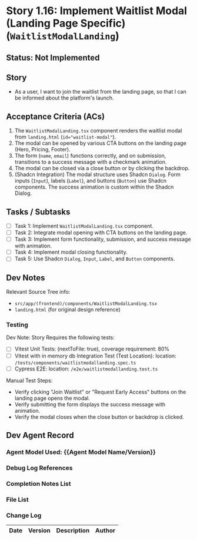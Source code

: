 # Story 1.16: Implement Waitlist Modal (Landing Page Specific) (`WaitlistModalLanding`)

## Status: Not Implemented

## Story

- As a user, I want to join the waitlist from the landing page, so that I can be informed about the platform's launch.

## Acceptance Criteria (ACs)

1.  The `WaitlistModalLanding.tsx` component renders the waitlist modal from `landing.html` (`id="waitlist-modal"`).
2.  The modal can be opened by various CTA buttons on the landing page (Hero, Pricing, Footer).
3.  The form (`name`, `email`) functions correctly, and on submission, transitions to a success message with a checkmark animation.
4.  The modal can be closed via a close button or by clicking the backdrop.
5.  (Shadcn Integration) The modal structure uses Shadcn `Dialog`. Form inputs (`Input`), labels (`Label`), and buttons (`Button`) use Shadcn components. The success animation is custom within the Shadcn Dialog.

## Tasks / Subtasks

- [ ] Task 1: Implement `WaitlistModalLanding.tsx` component.
- [ ] Task 2: Integrate modal opening with CTA buttons on the landing page.
- [ ] Task 3: Implement form functionality, submission, and success message with animation.
- [ ] Task 4: Implement modal closing functionality.
- [ ] Task 5: Use Shadcn `Dialog`, `Input`, `Label`, and `Button` components.

## Dev Notes

Relevant Source Tree info:
- `src/app/(frontend)/components/WaitlistModalLanding.tsx`
- `landing.html` (for original design reference)

### Testing

Dev Note: Story Requires the following tests:

- [ ] Vitest Unit Tests: (nextToFile: true), coverage requirement: 80%
- [ ] Vitest with in memory db Integration Test (Test Location): location: `/tests/components/waitlistmodallanding.spec.ts`
- [ ] Cypress E2E: location: `/e2e/waitlistmodallanding.test.ts`

Manual Test Steps:
- Verify clicking "Join Waitlist" or "Request Early Access" buttons on the landing page opens the modal.
- Verify submitting the form displays the success message with animation.
- Verify the modal closes when the close button or backdrop is clicked.

## Dev Agent Record

### Agent Model Used: {{Agent Model Name/Version}}

### Debug Log References

### Completion Notes List

### File List

### Change Log

| Date | Version | Description | Author |
| :--- | :------ | :---------- | :----- |
